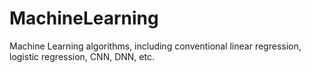 # MachineLearning
Machine Learning algorithms, including conventional linear regression, logistic regression, CNN, DNN, etc.
